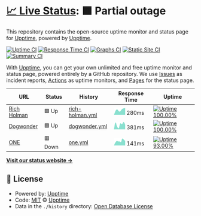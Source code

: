 # [📈 Live Status](https://upptime.github.io/upptime): <!--live status--> **🟧 Partial outage**

This repository contains the open-source uptime monitor and status page for [Upptime](https://upptime.js.org), powered by [Upptime](https://github.com/upptime/upptime).

[![Uptime CI](https://github.com/koj-co/upptime/workflows/Uptime%20CI/badge.svg)](https://github.com/koj-co/upptime/actions?query=workflow%3A%22Uptime+CI%22)
[![Response Time CI](https://github.com/koj-co/upptime/workflows/Response%20Time%20CI/badge.svg)](https://github.com/koj-co/upptime/actions?query=workflow%3A%22Response+Time+CI%22)
[![Graphs CI](https://github.com/koj-co/upptime/workflows/Graphs%20CI/badge.svg)](https://github.com/koj-co/upptime/actions?query=workflow%3A%22Graphs+CI%22)
[![Static Site CI](https://github.com/koj-co/upptime/workflows/Static%20Site%20CI/badge.svg)](https://github.com/koj-co/upptime/actions?query=workflow%3A%22Static+Site+CI%22)
[![Summary CI](https://github.com/koj-co/upptime/workflows/Summary%20CI/badge.svg)](https://github.com/koj-co/upptime/actions?query=workflow%3A%22Summary+CI%22)

With [Upptime](https://upptime.js.org), you can get your own unlimited and free uptime monitor and status page, powered entirely by a GitHub repository. We use [Issues](https://github.com/upptime/upptime/issues) as incident reports, [Actions](https://github.com/upptime/upptime/actions) as uptime monitors, and [Pages](https://upptime.github.io/upptime) for the status page.

<!--start: status pages-->
<!-- This summary is generated by Upptime (https://github.com/upptime/upptime) -->
<!-- Do not edit this manually, your changes will be overwritten -->

| URL                                       | Status  | History                                                                                        | Response Time                                                                    | Uptime                                                                                                                                                                                                                     |
| ----------------------------------------- | ------- | ---------------------------------------------------------------------------------------------- | -------------------------------------------------------------------------------- | -------------------------------------------------------------------------------------------------------------------------------------------------------------------------------------------------------------------------- |
| [Rich Holman](https://www.richholman.com) | 🟩 Up   | [rich-holman.yml](https://github.com/dogwonder/upptime/commits/master/history/rich-holman.yml) | <img alt="Response time graph" src="./graphs/rich-holman.png" height="20"> 280ms | [![Uptime 100.00%](https://img.shields.io/endpoint?url=https%3A%2F%2Fraw.githubusercontent.com%2Fdogwonder%2Fupptime%2Fmaster%2Fapi%2Frich-holman%2Fuptime.json)](https://dogwonder.github.io/upptime/history/rich-holman) |
| [Dogwonder](https://dogwonder.co.uk)      | 🟩 Up   | [dogwonder.yml](https://github.com/dogwonder/upptime/commits/master/history/dogwonder.yml)     | <img alt="Response time graph" src="./graphs/dogwonder.png" height="20"> 381ms   | [![Uptime 100.00%](https://img.shields.io/endpoint?url=https%3A%2F%2Fraw.githubusercontent.com%2Fdogwonder%2Fupptime%2Fmaster%2Fapi%2Fdogwonder%2Fuptime.json)](https://dogwonder.github.io/upptime/history/dogwonder)     |
| [ONE](https://m.one.org/)                 | 🟥 Down | [one.yml](https://github.com/dogwonder/upptime/commits/master/history/one.yml)                 | <img alt="Response time graph" src="./graphs/one.png" height="20"> 141ms         | [![Uptime 93.00%](https://img.shields.io/endpoint?url=https%3A%2F%2Fraw.githubusercontent.com%2Fdogwonder%2Fupptime%2Fmaster%2Fapi%2Fone%2Fuptime.json)](https://dogwonder.github.io/upptime/history/one)                  |

<!--end: status pages-->

[**Visit our status website →**](https://upptime.github.io/upptime)

## 📄 License

- Powered by: [Upptime](https://github.com/upptime/upptime)
- Code: [MIT](./LICENSE) © [Upptime](https://upptime.js.org)
- Data in the `./history` directory: [Open Database License](https://opendatacommons.org/licenses/odbl/1-0/)
